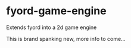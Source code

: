 # fyord-game-engine
Extends fyord into a 2d game engine

This is brand spanking new, more info to come...